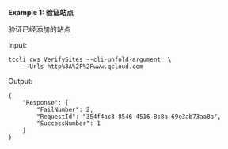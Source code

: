 **Example 1: 验证站点**

验证已经添加的站点

Input: 

```
tccli cws VerifySites --cli-unfold-argument  \
    --Urls http%3A%2F%2Fwww.qcloud.com
```

Output: 
```
{
    "Response": {
        "FailNumber": 2,
        "RequestId": "354f4ac3-8546-4516-8c8a-69e3ab73aa8a",
        "SuccessNumber": 1
    }
}
```

